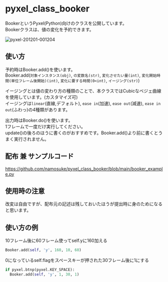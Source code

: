 # pyxel_class_booker
BookerというPyxel(Python)向けのクラスを公開しています。  
Bookerクラスは、値の変化を予約できます。  

![pyxel-201201-001204](https://user-images.githubusercontent.com/32491347/100627345-3c879300-336a-11eb-81d0-bef3daa7578a.gif)

## 使い方
予約時はBooker.add()を使います。  
Booker.add(`対象インスタンス(obj)`, `の変数名(str)`, `変化させたい量(int)`, `変化開始時間(単位フレーム後開始)(int)`, `変化に要する時間(0<int)`, `イージング(str)`)  

イージングとは値の変わり方の種類のことで、本クラスではCubicなベジェ曲線を使用しています。(カスタマイズ可)  
イージングは`linear`(直線,デフォルト), `ease in`(加速), `ease out`(減速), `ease in out`(ふわっ)の4種類があります。  

出力時はBooker.do()を使います。  
1フレームで一度だけ実行してください。  
update()の後ろのほうに書くのがおすすめです。Booker.add()より前に書くとうまく実行されません。

## 配布 兼 サンプルコード
https://github.com/namosuke/pyxel_class_booker/blob/main/booker_example.py

## 使用時の注意
改変は自由ですが、配布元の記述は残しておいたほうが提出時に身のためになると思います。

## 使い方の例
10フレーム後に60フレーム使ってself.yに160加える
```py
Booker.add(self, 'y', 160, 10, 60)
```

0になっているself.flagをスペースキーが押された30フレーム後に1にする
```py
if pyxel.btnp(pyxel.KEY_SPACE):
  Booker.add(self, 'y', 1, 30, 1)
```
